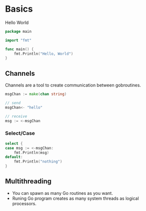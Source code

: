 # Basics

Hello World

```go
package main

import "fmt"

func main() {
	fmt.Println("Hello, World")
}
```

## Channels

Channels are a tool to create communication between gobroutines.

```go
msgChan := make(chan string)

// send
msgChan<- "hello"

// receive
msg := <-msgChan
```

### Select/Case

```go
select {
case msg := <-msgChan:
	fmt.Println(msg)
default:
	fmt.Println("nothing")
}
```

## Multithreading

- You can spawn as many Go routines as you want.
- Runing Go program creates as many system threads as logical processors.
